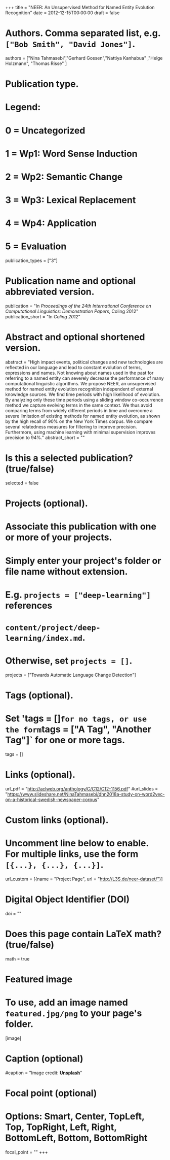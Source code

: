 +++
title = "NEER: An Unsupervised Method for Named Entity Evolution Recognition"
date = 2012-12-15T00:00:00
draft = false

# Authors. Comma separated list, e.g. `["Bob Smith", "David Jones"]`.
authors = ["Nina Tahmasebi","Gerhard Gossen","Nattiya Kanhabua" ,"Helge Holzmann", "Thomas Risse" ]

# Publication type.
# Legend:
# 0 = Uncategorized
# 1 = Wp1: Word Sense Induction
# 2 = Wp2: Semantic Change
# 3 = Wp3: Lexical Replacement
# 4 = Wp4: Application
# 5 = Evaluation
publication_types = ["3"]

# Publication name and optional abbreviated version.
publication = "In *Proceedings of the 24th International Conference on Computational Linguistics: Demonstration Papers*, Coling 2012"
publication_short = "In *Coling 2012*"

# Abstract and optional shortened version.
abstract = "High impact events, political changes and new technologies are reflected in our language and lead to constant evolution of terms, expressions and names. Not knowing about names used in the past for referring to a named entity can severely decrease the performance of many computational linguistic algorithms. We propose NEER, an unsupervised method for named entity evolution recognition independent of external knowledge sources. We find time periods with high likelihood of evolution. By analyzing only these time periods using a sliding window co-occurrence method we capture evolving terms in the same context. We thus avoid comparing terms from widely different periods in time and overcome a severe limitation of existing methods for named entity evolution, as shown by the high recall of 90% on the New York Times corpus. We compare several relatedness measures for filtering to improve precision. Furthermore, using machine learning with minimal supervision improves precision to 94%."
abstract_short = ""

# Is this a selected publication? (true/false)
selected = false

# Projects (optional).
#   Associate this publication with one or more of your projects.
#   Simply enter your project's folder or file name without extension.
#   E.g. `projects = ["deep-learning"]` references 
#   `content/project/deep-learning/index.md`.
#   Otherwise, set `projects = []`.
projects = ["Towards Automatic Language Change Detection"]

# Tags (optional).
#   Set 'tags = []` for no tags, or use the form `tags = ["A Tag", "Another Tag"]` for one or more tags.
tags = []

# Links (optional).
url_pdf = "http://aclweb.org/anthology/C/C12/C12-1156.pdf"
#url_slides = "https://www.slideshare.net/NinaTahmasebi/dhn2018a-study-on-word2vec-on-a-historical-swedish-newspaper-corpus"

# Custom links (optional).
#   Uncomment line below to enable. For multiple links, use the form `[{...}, {...}, {...}]`.
url_custom = [{name = "Project Page", url = "http://L3S.de/neer-dataset/"}]

# Digital Object Identifier (DOI)
doi = ""

# Does this page contain LaTeX math? (true/false)
math = true

# Featured image
# To use, add an image named `featured.jpg/png` to your page's folder. 
[image]
  # Caption (optional)
  #caption = "Image credit: [**Unsplash**](https://unsplash.com/photos/pLCdAaMFLTE)"

  # Focal point (optional)
  # Options: Smart, Center, TopLeft, Top, TopRight, Left, Right, BottomLeft, Bottom, BottomRight
  focal_point = ""
+++

